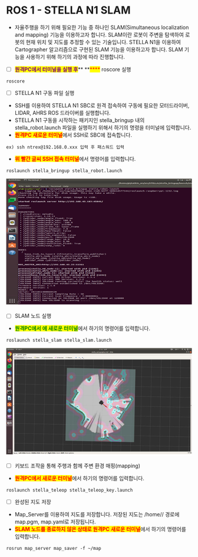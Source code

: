 # ROS 1 - STELLA N1 SLAM

* 자율주행을 하기 위해 필요한 기능 중 하나인 SLAM(Simultaneous localization and mapping) 기능을 이용하고자 합니다. SLAM이란 로봇이 주변을 탐색하여 로봇의 현재 위치 및 지도를 추정할 수 있는 기술입니다. STELLA N1을 이용하여 Cartographer 알고리즘으로 구현된 SLAM 기능을 이용하고자 합니다. SLAM 기능을 사용하기 위해 하기의 과정에 따라 진행합니다.



* [ ] <mark style="color:purple;">**원격PC에서  터미널을 실행  후**</mark>** **<mark style="color:red;">****</mark> roscore 실행&#x20;

```
roscore
```



* [ ] STELLA N1 구동 파일 실행&#x20;

<!---->

* SSH를 이용하여 STELLA N1 SBC로 원격 접속하여 구동에 필요한 모터드라이버, LIDAR, AHRS ROS 드라이버를 실행합니다.
* STELLA N1 구동을 시작하는 패키지인 stella\_bringup 내의 stella\_robot.launch 파일을 실행하기 위해서 하기의 명령을 터미널에 입력합니다.
* <mark style="color:red;">**원격PC 새로운 터미널**</mark>에서 SSH로 SBC에 접속합니다.

```
ex) ssh ntrex@192.168.0.xxx 입력 후 패스워드 입력
```

* <mark style="color:red;">**위 빨간 글씨  SSH 접속 터미널**</mark>에서 명령어를 입력합니다.   &#x20;

```
roslaunch stella_bringup stella_robot.launch
```

![ ](../../.gitbook/assets/022.png)

* [ ] SLAM 노드 실행

<!---->

* <mark style="color:green;">**원격PC에서 에 새로운 터미널**</mark>에서 하기의 명령어를 입력합니다.&#x20;

```
roslaunch stella_slam stella_slam.launch
```

![ ](../../.gitbook/assets/024.png)

* [ ] 키보드 조작을 통해 주행과 함께 주변 환경 매핑(mapping)

<!---->

* <mark style="color:red;">**원격PC에서 새로운 터미널**</mark>에서 하기의 명령어를 입력합니다.

```
roslaunch stella_teleop stella_teleop_key.launch
```



* [ ] 완성된 지도 저장&#x20;

<!---->

* Map\_Server를 이용하여 지도를 저장합니다. 저장된 지도는 /home// 경로에 map.pgm, map.yaml로 저장됩니다.
* <mark style="color:red;">**SLAM 노드를 종료하지 않은 상태로 원격PC 새로운 터미널**</mark>에서 하기의 명령어를 입력합니다.

```
rosrun map_server map_saver -f ~/map
```

